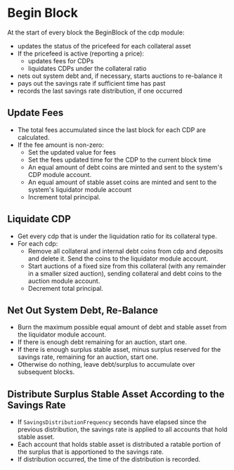 <!--
order: 4
-->

# Begin Block

At the start of every block the BeginBlock of the cdp module:

- updates the status of the pricefeed for each collateral asset
- If the pricefeed is active (reporting a price):
  - updates fees for CDPs
  - liquidates CDPs under the collateral ratio
- nets out system debt and, if necessary, starts auctions to re-balance it
- pays out the savings rate if sufficient time has past
- records the last savings rate distribution, if one occurred

## Update Fees

- The total fees accumulated since the last block for each CDP are calculated.
- If the fee amount is non-zero:
  - Set the updated value for fees
  - Set the fees updated time for the CDP to the current block time
  - An equal amount of debt coins are minted and sent to the system's CDP module account.
  - An equal amount of stable asset coins are minted and sent to the system's liquidator module account
  - Increment total principal.

## Liquidate CDP

- Get every cdp that is under the liquidation ratio for its collateral type.
- For each cdp:
  - Remove all collateral and internal debt coins from cdp and deposits and delete it. Send the coins to the liquidator module account.
  - Start auctions of a fixed size from this collateral (with any remainder in a smaller sized auction), sending collateral and debt coins to the auction module account.
  - Decrement total principal.

## Net Out System Debt, Re-Balance

- Burn the maximum possible equal amount of debt and stable asset from the liquidator module account.
- If there is enough debt remaining for an auction, start one.
- If there is enough surplus stable asset, minus surplus reserved for the savings rate, remaining for an auction, start one.
- Otherwise do nothing, leave debt/surplus to accumulate over subsequent blocks.

## Distribute Surplus Stable Asset According to the Savings Rate

- If `SavingsDistributionFrequency` seconds have elapsed since the previous distribution, the savings rate is applied to all accounts that hold stable asset.
- Each account that holds stable asset is distributed a ratable portion of the surplus that is apportioned to the savings rate.
- If distribution occurred, the time of the distribution is recorded.

